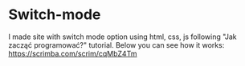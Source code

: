 # Switch-mode
I made site with switch mode option using html, css, js following "Jak zacząć programować?" tutorial.
Below you can see how it works:
https://scrimba.com/scrim/cqMbZ4Tm
